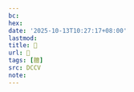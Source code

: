 ```yaml
---
bc:
hex:
date: '2025-10-13T10:27:17+08:00'
lastmod:
title: 􃍚
url: 􃍚
tags: [膻]
src: DCCV
note:
---
```

